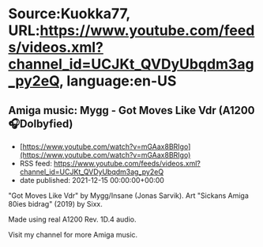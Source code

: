 # Source:Kuokka77, URL:https://www.youtube.com/feeds/videos.xml?channel_id=UCJKt_QVDyUbqdm3ag_py2eQ, language:en-US

## Amiga music: Mygg - Got Moves Like Vdr (A1200🎧Dolbyfied)
 - [https://www.youtube.com/watch?v=mGAax8BRIgo](https://www.youtube.com/watch?v=mGAax8BRIgo)
 - RSS feed: https://www.youtube.com/feeds/videos.xml?channel_id=UCJKt_QVDyUbqdm3ag_py2eQ
 - date published: 2021-12-15 00:00:00+00:00

"Got Moves Like Vdr" by Mygg/Insane (Jonas Sarvik). Art "Sickans Amiga 80ies bidrag" (2019) by Sixx.

Made using real A1200 Rev. 1D.4 audio.

Visit my channel for more Amiga music.

